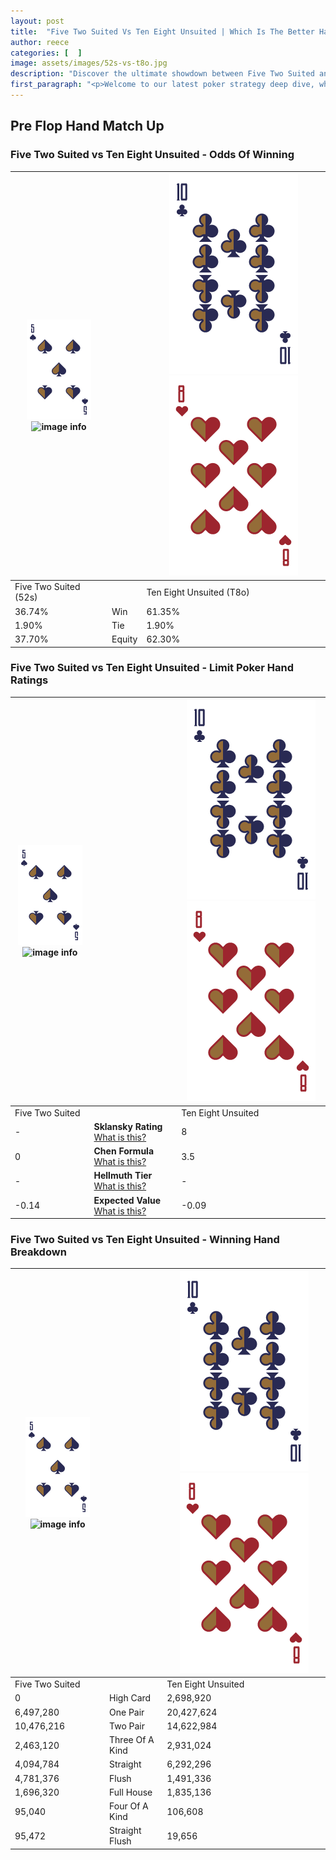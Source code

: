 ```yaml
---
layout: post
title:  "Five Two Suited Vs Ten Eight Unsuited | Which Is The Better Hand In Poker? A Complete Guide"
author: reece
categories: [  ]
image: assets/images/52s-vs-t8o.jpg
description: "Discover the ultimate showdown between Five Two Suited and Ten Eight Unsuited in poker! Uncover the odds, strategies, and scenarios where one hand triumphs over the other. Get ready to up your poker game with this thrilling analysis."
first_paragraph: "<p>Welcome to our latest poker strategy deep dive, where we're pitting two distinct hands against each other in a high-stakes showdown: Five Two Suited vs Ten Eight Unsuited.</p><p>In the dynamic world of poker, every decision counts, and knowing which hand holds the upper hand is key to your success at the table.</p><p>In this article, we'll dissect these two hands, explore the scenarios where one dominates the other, and equip you with the knowledge to make strategic choices that can tip the odds in your favor.</p><p>Get ready to unravel the intriguing dynamics of these poker hands and elevate your game to new heights.</p>"
---
```




[comment]: # (sp0)

## Pre Flop Hand Match Up

<div class="table hand-ratings" markdown="1"> 



### Five Two Suited vs Ten Eight Unsuited - Odds Of Winning


    
| ![image info](assets/images/hand1/5.png) ![image info](assets/images/hand1/2s.png) |  | ![image info](assets/images/hand2/T.png) ![image info](assets/images/hand2/8o.png) |
| -------- | -------- | -------- |
| Five Two Suited (52s) |  | Ten Eight Unsuited (T8o) |
| 36.74% | Win | 61.35% |
| 1.90% | Tie | 1.90% |
| 37.70% | Equity | 62.30% |




[comment]: # (sp1)



### Five Two Suited vs Ten Eight Unsuited - Limit Poker Hand Ratings


    
| ![image info](assets/images/hand1/5.png) ![image info](assets/images/hand1/2s.png) |  | ![image info](assets/images/hand2/T.png) ![image info](assets/images/hand2/8o.png) |
| -------- | -------- | -------- |
| Five Two Suited |  | Ten Eight Unsuited |
| - | **Sklansky Rating** [What is this?](/sklansky-rating-explained) | 8 |
| 0 | **Chen Formula** [What is this?](/chen-formula-explained) | 3.5 |
| - | **Hellmuth Tier** [What is this?](/Hellmuth-tier-explained) | - |
| -0.14 | **Expected Value** [What is this?](/expected-value-explained) | -0.09 |




[comment]: # (sp2)



### Five Two Suited vs Ten Eight Unsuited - Winning Hand Breakdown


    
| ![image info](assets/images/hand1/5.png) ![image info](assets/images/hand1/2s.png) |  | ![image info](assets/images/hand2/T.png) ![image info](assets/images/hand2/8o.png) |
| -------- | -------- | -------- |
| Five Two Suited |  | Ten Eight Unsuited |
| 0 | High Card | 2,698,920 |
| 6,497,280 | One Pair | 20,427,624 |
| 10,476,216 | Two Pair | 14,622,984 |
| 2,463,120 | Three Of A Kind | 2,931,024 |
| 4,094,784 | Straight | 6,292,296 |
| 4,781,376 | Flush | 1,491,336 |
| 1,696,320 | Full House | 1,835,136 |
| 95,040 | Four Of A Kind | 106,608 |
| 95,472 | Straight Flush | 19,656 |




[comment]: # (sp3)



</div>

[comment]: # (sp4)



[comment]: # (sp5)

